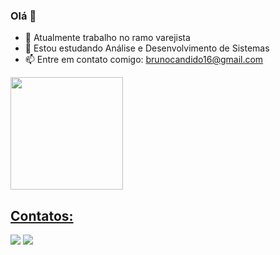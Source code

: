 ### Olá 👋

- 🔭 Atualmente trabalho no ramo varejista
- 🌱 Estou estudando Análise e Desenvolvimento de Sistemas
- 📫 Entre em contato comigo: brunocandido16@gmail.com

<div>
<a href="https://github.com/brunoalsc">
<!-- <img loading="lazy" height="180em" src="https://github-readme-stats.vercel.app/api/top-langs/?username=brunoalsc&layout=compact&langs_count=7&theme=dracula"/> -->
<img loading="lazy" height="180em" src="https://github-readme-stats.vercel.app/api?username=brunoalsc&show_icons=true&theme=dracula&include_all_commits=true&count_private=true"/>
</div>

## Contatos:

<div>
<a href="https://instagram.com/brunoo.jpg" target="_blank"><img loading="lazy" src="https://img.shields.io/badge/-Instagram-%23E4405F?style=for-the-badge&logo=instagram&logoColor=white" target="_blank"></a>
<a href="https://www.linkedin.com/in/brnocandido" target="_blank"><img loading="lazy" src="https://img.shields.io/badge/-LinkedIn-%230077B5?style=for-the-badge&logo=linkedin&logoColor=white" target="_blank"></a>   
</div>
